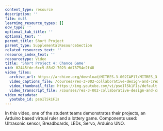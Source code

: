 ```yaml
---
content_type: resource
description: ''
file: null
learning_resource_types: []
ocw_type: ''
optional_tab_title: ''
optional_text: ''
parent_title: Short Project
parent_type: SupplementalResourceSection
related_resources_text: ''
resource_index_text: ''
resourcetype: Video
title: 'Short Project 4: Chance Game'
uid: 02445fde-6cc9-83d2-7023-dd73754e2f48
video_files:
  archive_url: https://archive.org/download/MITRES.3-002IAP17/MITRES_3-002IAP17_Short_Project_4_300k.mp4
  video_captions_file: /courses/res-3-002-collaborative-design-and-creative-expression-with-arduino-microcontrollers-january-iap-2017/f528958e10c9577eab6a033383378225_psoIl5k1FIs.vtt
  video_thumbnail_file: https://img.youtube.com/vi/psoIl5k1FIs/default.jpg
  video_transcript_file: /courses/res-3-002-collaborative-design-and-creative-expression-with-arduino-microcontrollers-january-iap-2017/f95f4328a320d22b8515efec2e1f56d7_psoIl5k1FIs.pdf
video_metadata:
  youtube_id: psoIl5k1FIs
---
```


In this video, one of the student teams demonstrates their projects, an Arduino based virtual ruler and a lottery game. Components used: Ultrasonic sensor, Breadboards, LEDs, Servo, Arduino UNO.